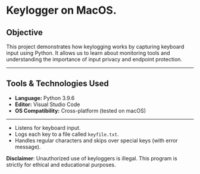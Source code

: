  # Keylogger on MacOS.

## Objective
This project demonstrates how keylogging works by capturing keyboard input using Python. It allows us to learn about  monitoring tools and understanding the importance of input privacy and endpoint protection.

---

## Tools & Technologies Used

- **Language:** Python 3.9.6
- **Editor:** Visual Studio Code
- **OS Compatibility:** Cross-platform (tested on macOS)

---

- Listens for keyboard input.
- Logs each key to a file called `keyfile.txt`.
- Handles regular characters and skips over special keys (with error message).

**Disclaimer**: Unauthorized use of keyloggers is illegal. This program is strictly for ethical and educational purposes.
